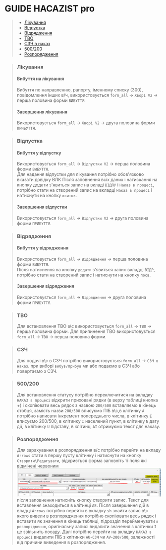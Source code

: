 # GUIDE HACAZIST pro

> - [Лікування](#лікування)
> - [Відпустка](#відпустка)
> - [Відрядження](#відрядження)
> - [ТВО](#тво)
> - [СЗЧ в наказ](#сзч)
> - [500/200](#500200)
> - [Розпорядження](#розпорядження)

> ### Лікування
>
> #### Вибуття на лікування
>
> Вибуття по направленню, рапорту, іменному списку (300), повідомлення інших в/ч, використовується `form_all` -> `Хворі V2` -> перша половина форми `ВИБУТТЯ`.
>
> #### Завершення лікування
>
> Використовується `form_all` -> `Хворі V2` -> друга половина форми `ПРИБУТТЯ`.


> ### Відпустка
>
> #### Вибуття у відпустку
>
> Використовується `form_all` -> `Відпустки V2` -> перша половина форми `ВИБУТТЯ`. <br>
> Для надання відпустки для лікування потрібно обов'язково вказати довідку ВЛК
> Після заповнення всіх даних і натискання на кнопку додати з'явиться запис на вкладі `ВІДПУ` і `Наказ в процесі`, потрібно стати на створений запис на вкладці `Наказ в процесі` і натиснути на кнопку `квиток`.
>
> #### Завершення відпустки
>
> Використовується `form_all` -> `Відпустки V2` -> друга половина форми `ПРИБУТТЯ`. <br>

> ### Відрядження
>
> #### Вибуття у відрядження
>
> Використовується `form_all` -> `Відрядження` -> перша половина форми `ВИБУТТЯ`. <br> 
> Після натиснення на кнопку `додати` з'явиться запис вкладці `ВІДР`, потрібно стати на створений запис і натиснути на кнопку `посв`.
>
> #### Завершення відрядження
>
> Використовується `form_all` -> `Відрядження` -> друга половина форми `ПРИБУТТЯ`. <br>


> ### ТВО
>
> Для встановлення ТВО в\с використовується `form_all` -> `ТВО` -> перша половина форми.
> Для припинення ТВО використовується `form_all` -> `ТВО` -> перша половина форми.

> ### СЗЧ
>
> Для подачі в\с в СЗЧ потрібно використовується `form_all` -> `СЗЧ в наказ`. при виборі `вибув/прибув` ми або подаємо в СЗЧ або повертаємо з СЗЧ.

> ### 500/200
>
> Для встановлення статусу потрібно переключитися на вкладку `НАКАЗ в процесі` відкрити приховані рядки (в верху таблиці кнопка +) і скопіювати весь рядок з назвою `200/500` вставляємо в кінець стобця, замість назви `200/500` вписуємо ПІБ в\с,в клітинку `А` потрібно написати інкремент попереднього  числа, в клітинку `E` вписуємо 200/500, в клітинку `I` населений пункт, в клітинку `N` дату дії, в клітинку `U` підставу, в клітинці `AI` отримуємо текст для наказу.


> ### Розпорядження
>
> Для зарахування в розпорядження в/с потрібно перейти на вкладу `Arrows` стати в першу пусту клітинку і натиснути на кнопку `Створити\Редагувати`, відкриється форма заповніть ті поля які відмічені червоним   ![Розпорядження](media\розпорядження.png) після заповнення натисніть кнопку створити запис.
Текст для вставлення знаходиться в клітинці `AE`. Після завершення дій в владці `Arrows` потрібно перейти в вкладку `sh` знайти запис в\с якого вивели в розпорядження потрібно скопіювати весь рядок і вставити як значення в кінець таблиці, підрозділ перейменувати `в розпорядження`, оригінальну записі видалити значення з клітинки `I` це звільнить посаду. Далі потрібно перейти на вкладку `НАКАЗ в процесі` видалити ПІБ з клітинки `AU`-`СЗЧ` чи `AV`-`200/500`, залежності від причини виведення в розпорядження.